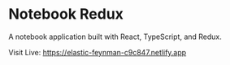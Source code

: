 # Notebook Redux

A notebook application built with React, TypeScript, and Redux.

Visit Live: https://elastic-feynman-c9c847.netlify.app
